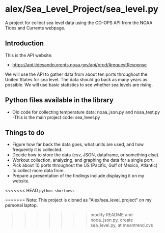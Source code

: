 # alex/Sea_Level_Project/sea_level.py
A project for collect sea level data using the CO-OPS API from the NOAA Tides and Currents webpage.

## Introduction
This is the API website:
- https://api.tidesandcurrents.noaa.gov/api/prod/#requestResponse

We will use the API to gather data from about ten ports throughout the United States for sea level.
The data should go back as many years as possible.   We will use basic statistics to see whether
sea levels are rising.

Python files available in the library
-------------------------------------
- Old code for collecting temperature data: noaa_json.py and noaa_test.py
-This is the main project code:  sea_level.py 

## Things to do
- Figure how far back the data goes, what units are used, and how frequently it is collected.
- Decide how to store the data (csv, JSON, dataframe, or something else).
- Workout collection, analyzing, and graphing the data for a single port.
- Pick about 10 ports throughout the US (Pacific, Gulf of Mexico, Atlantic) to collect more data from.
- Prepare a presentation of the findings include displaying it on my website.

<<<<<<< HEAD
`python shortness`

=======
Note:  This project is cloned as "Alex/sea_level_project" on my personal laptop.
>>>>>>> modify README and nooa_json.py, create sea_level.py, at meantrend.cvs

